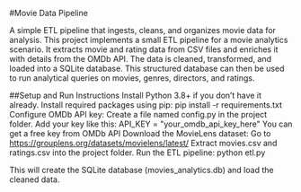 #Movie Data Pipeline


A simple ETL pipeline that ingests, cleans, and organizes movie data for analysis.
This project implements a small ETL pipeline for a movie analytics scenario. 
It extracts movie and rating data from CSV files and enriches it with details from the OMDb API. 
The data is cleaned, transformed, and loaded into a SQLite database. 
This structured database can then be used to run analytical queries on movies, genres, directors, and ratings.


##Setup and Run Instructions
Install Python 3.8+ if you don’t have it already.
Install required packages using pip:
pip install -r requirements.txt
Configure OMDb API key:
Create a file named config.py in the project folder.
Add your key like this:
API_KEY = "your_omdb_api_key_here"
You can get a free key from OMDb API
Download the MovieLens dataset:
Go to https://grouplens.org/datasets/movielens/latest/
Extract movies.csv and ratings.csv into the project folder.
Run the ETL pipeline:
python etl.py


This will create the SQLite database (movies_analytics.db) and load the cleaned data.
